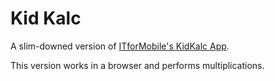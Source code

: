 # Kid Kalc

A slim-downed version of [ITforMobile's KidKalc App](https://github.com/ITforMobile/KidKalc).

This version works in a browser and performs multiplications.
